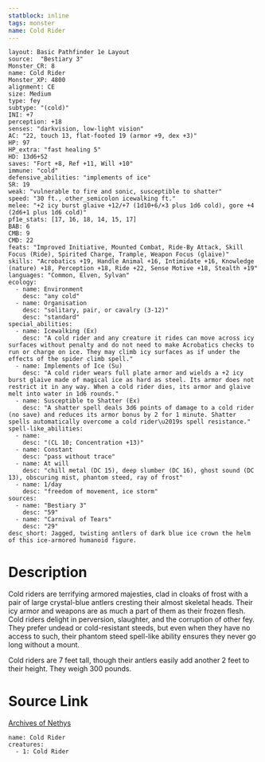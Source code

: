 ```yaml
---
statblock: inline
tags: monster
name: Cold Rider
---
```

```statblock
layout: Basic Pathfinder 1e Layout
source:  "Bestiary 3"
Monster_CR: 8
name: Cold Rider
Monster_XP: 4800
alignment: CE
size: Medium
type: fey
subtype: "(cold)"
INI: +7
perception: +18
senses: "darkvision, low-light vision"
AC: "22, touch 13, flat-footed 19 (armor +9, dex +3)"
HP: 97
HP_extra: "fast healing 5"
HD: 13d6+52
saves: "Fort +8, Ref +11, Will +10"
immune: "cold"
defensive_abilities: "implements of ice"
SR: 19
weak: "vulnerable to fire and sonic, susceptible to shatter"
speed: "30 ft., other_semicolon icewalking ft."
melee: "+2 icy burst glaive +12/+7 (1d10+6/×3 plus 1d6 cold), gore +4 (2d6+1 plus 1d6 cold)"
pf1e_stats: [17, 16, 18, 14, 15, 17]
BAB: 6
CMB: 9
CMD: 22
feats: "Improved Initiative, Mounted Combat, Ride-By Attack, Skill Focus (Ride), Spirited Charge, Trample, Weapon Focus (glaive)"
skills: "Acrobatics +19, Handle Animal +16, Intimidate +16, Knowledge (nature) +18, Perception +18, Ride +22, Sense Motive +18, Stealth +19"
languages: "Common, Elven, Sylvan"
ecology:
  - name: Environment
    desc: "any cold"
  - name: Organisation
    desc: "solitary, pair, or cavalry (3-12)"
    desc: "standard"
special_abilities:
  - name: Icewalking (Ex)
    desc: "A cold rider and any creature it rides can move across icy surfaces without penalty and do not need to make Acrobatics checks to run or charge on ice. They may climb icy surfaces as if under the effects of the spider climb spell."
  - name: Implements of Ice (Su)
    desc: "A cold rider wears full plate armor and wields a +2 icy burst glaive made of magical ice as hard as steel. Its armor does not restrict it in any way. When a cold rider dies, its armor and glaive melt into water in 1d6 rounds."
  - name: Susceptible to Shatter (Ex)
    desc: "A shatter spell deals 3d6 points of damage to a cold rider (no save) and reduces its armor bonus by 2 for 1 minute. Shatter spells automatically overcome a cold rider\u2019s spell resistance."
spell-like_abilities:
  - name:
    desc: "(CL 10; Concentration +13)"
  - name: Constant
    desc: "pass without trace"
  - name: At will
    desc: "chill metal (DC 15), deep slumber (DC 16), ghost sound (DC 13), obscuring mist, phantom steed, ray of frost"
  - name: 1/day
    desc: "freedom of movement, ice storm"
sources:
  - name: "Bestiary 3"
    desc: "59"
  - name: "Carnival of Tears"
    desc: "29"
desc_short: Jagged, twisting antlers of dark blue ice crown the helm of this ice-armored humanoid figure.
```
# Description
Cold riders are terrifying armored majesties, clad in cloaks of frost with a pair of large crystal-blue antlers cresting their almost skeletal heads. Their icy armor and weapons are as much a part of them as their frozen flesh. Cold riders delight in perversion, slaughter, and the corruption of other fey. They prefer undead or cold-resistant steeds, but even when they have no access to such, their phantom steed spell-like ability ensures they never go long without a mount.

Cold riders are 7 feet tall, though their antlers easily add another 2 feet to their height. They weigh 300 pounds.
# Source Link
[Archives of Nethys](https://aonprd.com/MonsterDisplay.aspx?ItemName=Cold%20Rider)
```encounter-table
name: Cold Rider
creatures:
  - 1: Cold Rider
```
